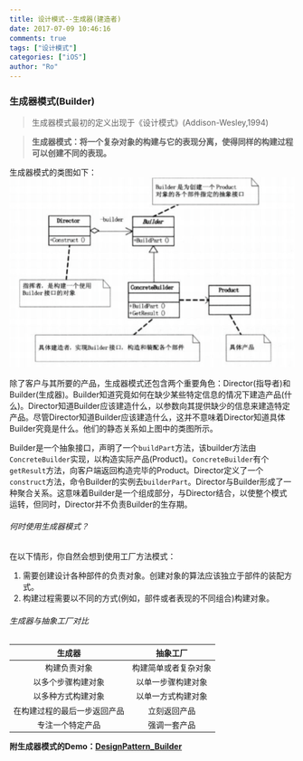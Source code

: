 ```yaml
---
title: 设计模式--生成器(建造者)
date: 2017-07-09 10:46:16
comments: true
tags: ["设计模式"]
categories: ["iOS"]
author: "Ro"
---
```


### 生成器模式(Builder)
>生成器模式最初的定义出现于《设计模式》(Addison-Wesley,1994)

>__生成器模式：将一个复杂对象的构建与它的表现分离，使得同样的构建过程可以创建不同的表现。__

<!-- more -->

生成器模式的类图如下：
![生成器类图](/imgs/builder.png)

除了客户与其所要的产品，生成器模式还包含两个重要角色：Director(指导者)和Builder(生成器)。Builder知道究竟如何在缺少某些特定信息的情况下建造产品(什么)。Director知道Builder应该建造什么，以参数向其提供缺少的信息来建造特定产品。尽管Director知道Builder应该建造什么，这并不意味着Director知道具体Builder究竟是什么。他们的静态关系如上图中的类图所示。

Builder是一个抽象接口，声明了一个`buildPart`方法，该builder方法由`ConcreteBuilder`实现，以构造实际产品(Product)。`ConcreteBuilder`有个`getResult`方法，向客户端返回构造完毕的Product。Director定义了一个`construct`方法，命令Builder的实例去`builderPart`。Director与Builder形成了一种聚合关系。这意味着Builder是一个组成部分，与Director结合，以使整个模式运转，但同时，Director并不负责Builder的生存期。

###### 何时使用生成器模式？
在以下情形，你自然会想到使用工厂方法模式：
1. 需要创建设计各种部件的负责对象。创建对象的算法应该独立于部件的装配方式。
2. 构建过程需要以不同的方式(例如，部件或者表现的不同组合)构建对象。

###### 生成器与抽象工厂对比

|生成器|抽象工厂|
|:---:|:---:|
|构建负责对象|构建简单或者复杂对象|
|以多个步骤构建对象|以单一步骤构建对象|
|以多种方式构建对象|以单一方式构建对象|
|在构建过程的最后一步返回产品|立刻返回产品|
|专注一个特定产品|强调一套产品||



__附生成器模式的Demo：[DesignPattern_Builder](https://github.com/RobberJJ/DesignPattern)__
